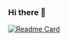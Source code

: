 ### Hi there 👋


[![Readme Card](https://github-readme-stats.vercel.app/api/pin/?username=kanomdo&repo=Basic-ANN-Forecasting)](https://github.com/anuraghazra/github-readme-stats)

<!--
**Kanomdo/Kanomdo** is a ✨ _special_ ✨ repository because its `README.md` (this file) appears on your GitHub profile.

Here are some ideas to get you started:

- 🔭 I’m currently working on ...
- 🌱 I’m currently learning ...
- 👯 I’m looking to collaborate on ...
- 🤔 I’m looking for help with ...
- 💬 Ask me about ...
- 📫 How to reach me: ...
- 😄 Pronouns: ...
- ⚡ Fun fact: ...
-->
